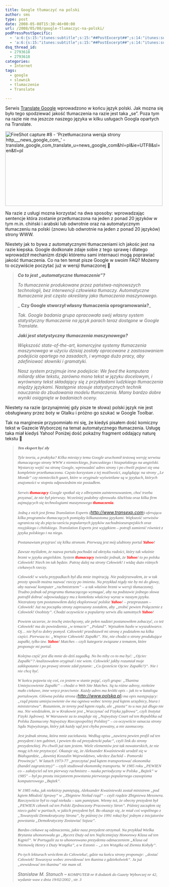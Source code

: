 ```yaml
---
title: Google tłumaczyć na polski
author: sms
type: post
date: 2008-05-08T15:30:46+00:00
url: /2008/05/08/google-tlumaczyc-na-polski/
podPressPostSpecific:
  - 'a:6:{s:15:"itunes:subtitle";s:15:"##PostExcerpt##";s:14:"itunes:summary";s:15:"##PostExcerpt##";s:15:"itunes:keywords";s:17:"##WordPressCats##";s:13:"itunes:author";s:10:"##Global##";s:15:"itunes:explicit";s:7:"Default";s:12:"itunes:block";s:7:"Default";}'
  - 'a:6:{s:15:"itunes:subtitle";s:15:"##PostExcerpt##";s:14:"itunes:summary";s:15:"##PostExcerpt##";s:15:"itunes:keywords";s:17:"##WordPressCats##";s:13:"itunes:author";s:10:"##Global##";s:15:"itunes:explicit";s:7:"Default";s:12:"itunes:block";s:7:"Default";}'
dsq_thread_id:
  - 2793618
  - 2793618
categories:
  - Internet
tags:
  - google
  - slownik
  - tlumaczenie
  - Translate

---
```

Serwis <a href="http://translate.google.com" target="_blank">Translate Google</a> wprowadzono w końcu język polski. Jak mozna się było tego spodziewać jakość tłumaczenia na razie jest taka &#8222;se&#8221;. Poza tym na razie nie ma jeszcze naszego języka w kilku usługach Googla opartych na Translate.
  
[<img src="http://farm3.static.flickr.com/2070/2476348698_247cd5a6d7.jpg" alt="FireShot capture #8 - 'Przetłumaczona wersja strony http___news_google_com_' - translate_google_com_translate_u=news_google_com&hl=pl&ie=UTF8&sl=en&tl=pl" width="500" height="238" />][1]
  
<!--more-->Na razie z usługi mozna korzystać na dwa sposoby: wprowadzając sentencje która zostanie przetłumaczona na jeden z ponad 20 języków w tym m.in. chiński i arabski lub odwrotnie oraz na automatycznym tłumaczeniu na polski (znowu lub odwrotnie na jeden z ponad 20 języków) strony WWW.

Niestety jak to bywa z automatycznymi tłumaczeniami ich jakośc jest na razie kiepska. Google dodkonale zdaje sobie z tego sprawę i dlatego wprowadził mechanizm dzięki któremu sami internauci mogą poprawiać jakość tłumaczenia. Co na ten temat pisze Google w swoim FAQ? Możemy to oczywiście poczytać już w wersji tłumaczonej 🙂

> _**Co to jest &#8222;automatyczne tłumaczenie&#8221;?**_
> 
> _To tłumaczenie produkowane przez państwa-najnowszych technologii, bez interwencji człowieka tłumaczy. Automatyczne tłumaczenie jest często określany jako tłumaczenia maszynowego._
> 
> _ **Czy Google stworzył własny tłumaczenia oprogramowania?**_
> 
> _Tak. Google badania grupa opracowała swój własny system statystyczny tłumaczenie na język parach teraz dostępne w Google Translate._
> 
> _**Jaki jest statystyczny tłumaczenia maszynowego?**_ 
> 
> _Większość state-of-the-art, komercyjne systemy tłumaczenia maszynowego w użyciu dzisiaj zostały opracowane z zastosowaniem podejścia opartego na zasadach, i wymaga dużo pracy, aby zdefiniować słowniki i gramatyki._
> 
> _Nasz system przyjmuje inne podejście: We feed the komputera miliardy słów tekstu, zarówno mono tekst w języku docelowym, i wyrównany tekst składający się z przykładami ludzkiego tłumaczenia między językami. Następnie stosuje statystycznych technik nauczania do zbudowania modelu tłumaczenia. Mamy bardzo dobre wyniki osiągnięte w badaniach oceny._

Niestety na razie (przynajmniej gdy pisze te słowa) polski język nie jest obsługiwany przez boty w Gtalku i próżno go szukać w Google Toolbar.

Tak na marginesie przypomniało mi się, że kiedyś pisałem dość komiczny tekst w Gazecie Wyborczej na temat automatycznego tłumaczenia. Usługę taka miał kiedyś Yahoo! Poniżej dość pokaźny fragment oddający naturę tekstu 🙂

> _**<span style="font-family: Times New Roman; font-size: small;">Ten ekspert być zły</span>**_
> 
> _<span style="font-family: Times New Roman; font-size: small;">Tyle teoria, a praktyka? Kilka miesięcy temu Google uruchomił testową wersję serwisu tłumaczącego strony WWW z niemieckiego, francuskiego i hiszpańskiego na angielski. Wystarczy wejść na stronę Google, wprowadzić adres strony i po chwili pojawi się ona kompletnie przetłumaczona. Często korzystam z tej możliwości, zaglądając na strony &#8222;Le Monde&#8221; czy niemieckich gazet, które w oryginale wyświetlane są w językach, których znajomości w stopniu odpowiednim nie posiadłem. </span>_
> 
> _<span style="font-family: Times New Roman; font-size: small;">Serwis </span><span style="font-family: Times New Roman; color: #ff0000; font-size: small;"><strong>tłumaczący</strong></span> <span style="font-family: Times New Roman; font-size: small;">Google spotkał się z olbrzymim zainteresowaniem, choć trzeba przyznać, że nie był pierwszy. Wcześniej podobny oferowała AltaVista oraz kilka firm zajmujących się technologiami maszynowego </span><span style="font-family: Times New Roman; color: #ff0000; font-size: small;"><strong>tłumaczenia</strong></span><span style="font-family: Times New Roman; font-size: small;">. </span>_
> 
> _<span style="font-family: Times New Roman; font-size: small;">Jedną z nich jest firma Translation Experts (</span><a href="http://www.transexp.com/" target="_blank"><span style="font-family: Times New Roman; color: #0000ff; font-size: small;">http://www.transexp.com</span></a><span style="font-family: Times New Roman; font-size: small;">) oferująca kilka programów tłumaczących pomiędzy kilkunastoma językami. Większość serwisów ogranicza się do pięciu-sześciu popularnych języków zachodnioeuropejskich oraz rosyjskiego i chińskiego. Translation Experts jest wyjątkiem &#8211; potrafi zamienić również z języka polskiego i na niego. </span>_
> 
> _<span style="font-family: Times New Roman; font-size: small;">Postanawiam przyjrzeć się kilku stronom. Pierwszą jest mój ulubiony portal </span><span style="font-family: Times New Roman; color: #ff0000; font-size: small;"><strong>Yahoo</strong></span><span style="font-family: Times New Roman; font-size: small;">! </span>_
> 
> _<span style="font-family: Times New Roman; font-size: small;">Zawsze myślałem, że nazwa portalu pochodzi od okrzyku radości, który tak właśnie brzmi w języku angielskim. System </span><span style="font-family: Times New Roman; color: #ff0000; font-size: small;"><strong>tłumaczący</strong></span> <span style="font-family: Times New Roman; font-size: small;">twierdzi jednak, że </span><span style="font-family: Times New Roman; color: #ff0000; font-size: small;"><strong>Yahoo</strong></span><span style="font-family: Times New Roman; font-size: small;">! to po polsku Człowiek! Niech im tak będzie. Patrzę dalej na strony Człowiek! i widzę dużo różnych ciekawych rzeczy. </span>_
> 
> _<span style="font-family: Times New Roman; font-size: small;">Człowiek! w wielu przypadkach był dla mnie inspiracją. Nie podejrzewałem, że w tak prosty sposób można nazwać rzeczy po imieniu. Na przykład nigdy nie by mi do głowy, aby nazwać komputer &#8222;rachmistrzem&#8221; &#8211; a tak właśnie brzmi w wersji tłumaczonej. Trudno jednak od programu tłumaczącego wymagać, aby na podstawie jednego słowa potrafił dobrać odpowiadający mu z kontekstu właściwy wyraz w naszym języku. Niezrażony tym postanowiłem dalej eksplorować polskie </span><span style="font-family: Times New Roman; color: #ff0000; font-size: small;"><strong>Yahoo</strong></span><span style="font-family: Times New Roman; font-size: small;">! &#8211; przepraszam &#8211; Człowiek! Już na początku strony zaproszony zostałem, aby &#8222;zrobić pewien Połączenie z Człowiek! Osobisty&#8221;. Chodzi oczywiście o popularny serwis dla samotnych </span><span style="font-family: Times New Roman; color: #ff0000; font-size: small;"><strong>Yahoo</strong></span><span style="font-family: Times New Roman; font-size: small;">! </span>_
> 
> _<span style="font-family: Times New Roman; font-size: small;">Powiem szczerze, że trochę zniechęcony, ale pełen nadziei postanowiłem zobaczyć, co też Człowiek! ma do powiedzenia &#8222;w temacie&#8221; &#8222;Poland&#8221;. Wpisałem hasło w wyszukiwarce. Oj&#8230; nie był to dobry pomysł. Człowiek! przedstawił mi stronę z podziałem na kilka części. Pierwsza to: &#8222;Wnętrze Człowiek! Zapałki&#8221;. Nie, nie chodzi o strony produkujące zapałki, tylko tzw. </span><span style="font-family: Times New Roman; color: #ff0000; font-size: small;"><strong>Yahoo</strong></span><span style="font-family: Times New Roman; font-size: small;">! Matches &#8211; czyli kategorie związane z tematem, które proponuje mi portal. </span>_
> 
> _<span style="font-family: Times New Roman; font-size: small;">Kolejna część jest dla mnie do dziś zagadką. No bo niby co to ma być: &#8222;Ojciec Zapałki&#8221;? Analizowałem oryginał i nie wiem. Człowiek! jakby rozumiał moje zakłopotanie i po prawej stronie zdał pytanie: &#8222;Co (jesteście Ojciec Zapałki?)&#8221;. Nie i nie chcę być. </span>_
> 
> _<span style="font-family: Times New Roman; font-size: small;">W końcu pojawia się coś, co jestem w stanie pojąć, czyli grupa: &#8222;Tkanina Umiejscowienie Zapałki&#8221; &#8211; chodzi o Web Site Matches. Są tu różne adresy, niektóre mało ciekawe, inne wręcz przeciwnie. Każdy adres ma krótki opis &#8211; jak to w katalogu portalowym. Główna polska strona (</span><a href="http://www.polska.pl/" target="_blank"><span style="font-family: Times New Roman; color: #0000ff; font-size: small;">http://www.polska.pl</span></a><span style="font-family: Times New Roman; font-size: small;">) ma opis następujący: &#8222;rząd piasta umiejscowienie ów ma ogniwa wobec tereny pod kątem urzędnicy, biura i ministerstwa&#8221;. Rozumiem, że tereny pod kątem rządu, ale &#8222;piasta&#8221; to u nas już długo nie ma. Nie wiedziałem, że w Krakowie jest &#8222;Wszczynać od Fizyka jądrowa&#8221;, czyli Instytut Fizyki Jądrowej. W Warszawie za to znajduje się &#8222;Najwyższy Court od ten Republika od Polska Zasmucony Najwyższy Rzeczpospolitej Polskiej&#8221; &#8211; co oczywiście oznacza strony Sądu Najwyższego, który jak każdy sąd jest chyba poważny, a nie zasmucony. </span>_
> 
> _<span style="font-family: Times New Roman; font-size: small;">Jest jednak strona, która mnie zaciekawia. Według opisu &#8222;zawiera pewien profil od ten prezydent i ten gabinet, i pewien tło od prezydencki pałac&#8221;, czyli link do strony prezydenckiej. Po chwili już tam jestem. Wiele elementów jest tak nowatorskich, że nie mogę ich nie przytoczyć. Okazuje się, że Aleksander Kwaśniewski urodził się w Białogardzie, &#8222;dawniej Koszalin Województwo, wkrótce Zachód &#8211; Pomorski Prowincja&#8221;. W latach 1973-77 &#8222;przeczytać pod kątem transportować ekonomika (handel zagraniczny)&#8221; &#8211; czyli studiował ekonomikę transportu. W 1985 roku &#8222;PEWIEN co &#8211; założyciel od ten pierwszy rachmistrz &#8211; nauka periodyczny w Polska &#8222;Bajtek&#8221; w 1985&#8243; &#8211; był po prostu inicjatorem powstania pierwszego popularnego czasopisma komputerowego &#8222;Bajtek&#8221;. </span>_
> 
> _<span style="font-family: Times New Roman; font-size: small;">W 1985 roku, jak niektórzy pamiętają, Aleksander Kwaśniewski został ministrem &#8222;pod kątem Młodość Sprawy&#8221; w &#8222;Zbigniew Nieład rząd&#8221; &#8211; czyli rządzie Zbigniewa Messnera. Rzeczywiście był to rząd nieładu &#8211; sam pamiętam. Wiemy też, że obecny prezydent był &#8222;PEWIEN członek od ten Polski Zjednoczony Pracownicy Stron&#8221;. Później zacząłem się nieco gubić w partiach, w jakich prezydent był. Bo okazuje się, że miał coś wspólnego z &#8222;Towarzyski Demokratyczny Strona&#8221;, by później (w 1991 roku) być jednym z inicjatorów powstania &#8222;Demokratyczny Zostawiać Sojusz&#8221;. </span>_
> 
> _<span style="font-family: Times New Roman; font-size: small;">Bardzo ciekawe są odznaczenia, jakie nasz prezydent otrzymał. Na przykład Wielka Brytania uhonorowała go &#8222;Rycerz Duży od ten Najliczniejszy Honorowy Klasa od ten Kąpiel&#8221;. W Portugalii za to uhonorowano prezydenta odznaczeniem &#8222;Klasa od Niemowlę Henry z Duży Wstążka&#8221;, a w Estonii &#8211; &#8222;z ten Wstążka od Ziemia Kobyły&#8221;. </span>_
> 
> _<span style="font-family: Times New Roman; font-size: small;">Po tych lekturach wróciłem do Człowieka!, gdzie na końcu strony proponuje: &#8222;dostać Człowiek! Towarzysz wobec zrewidować ten tkanina z gdziekolwiek&#8221;. Ja już &#8222;zrewidować ten tkanina&#8221; nie mam sił.</span>_
> 
> _Stanisław M. Stanuch &#8211; <span style="font-family: Times New Roman; font-size: small;">KOMPUTER nr 8 dodatek do Gazety Wyborczej nr 42, wydanie waw z dnia 19/02/2002 , str. 3</span>_

 [1]: http://www.flickr.com/photos/58784903@N00/2476348698/ "FireShot capture #8 - 'Przetłumaczona wersja strony http___news_google_com_' - translate_google_com_translate_u=news_google_com&hl=pl&ie=UTF8&sl=en&tl=pl by stanuch, on Flickr"